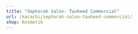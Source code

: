 ```yaml
---
title: "Sephorah Salon- Tauheed Commercial"
url: /karachi/sephorah-salon-tauheed-commercial/
shop: Kosmetik
---
```

